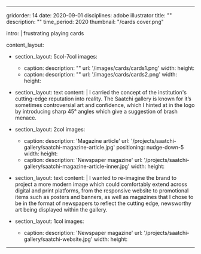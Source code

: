 ---

gridorder: 14
date: 2020-09-01
disciplines: adobe illustrator
title: ""
description: ""
time_period: 2020
thumbnail: "/cards cover.png"

intro: |
  frustrating playing cards

content_layout:
  - section_layout: 5col-7col
    images:
      - caption:
        description: ""
        url: '/images/cards/cards1.png'
        width:
        height:
      - caption:
        description: ""
        url: '/images/cards/cards2.png'
        width:
        height:

  - section_layout: text
    content: |
      I carried the concept of the institution's cutting-edge reputation into
      reality. The Saatchi gallery is known for it’s sometimes controversial art
      and confidence, which I hinted at in the logo by introducing sharp 45°
      angles which give a suggestion of brash menace.

  - section_layout: 2col
    images:
      - caption:
        description: 'Magazine article'
        url: '/projects/saatchi-gallery/saatchi-magazine-article.jpg'
        positioning: nudge-down-5
        width:
        height:
      - caption:
        description: 'Newspaper magazine'
        url: '/projects/saatchi-gallery/saatchi-magazine-article-inner.jpg'
        width:
        height:

  - section_layout: text
    content: |
      I wanted to re-imagine the brand to project a more modern image which
      could comfortably extend across digital and print platforms, from the
      responsive website to promotional items such as posters and banners, as
      well as magazines that I chose to be in the format of newspapers to
      reflect the cutting edge, newsworthy art being displayed within the
      gallery.

  - section_layout: 1col
    images:
      - caption:
        description: 'Newspaper magazine'
        url: '/projects/saatchi-gallery/saatchi-website.jpg'
        width:
        height:

---